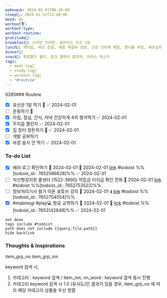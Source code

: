 ```yaml
---
wakeup🌞: 2024-02-01T06:20:00
sleep🌜: 2024-01-31T23:40:00
mood: 😃
workout🏋️: 
workout-type: 
workout-routine: 
gratitude🙏: 
breakfast🍳: 신라면 건라면, 슬라이스 치즈 1장
lunch🍚: 백미밥, 버섯 전골, 매콤 떡갈비 조림, 간장 진미채 볶음, 콩나물 무침, 배추김치
dinner🥗: 
snack🍬: 왕꿈틀이 젤리, 밀크 클래식 쌀과자, 아이스 믹스커
tags:
  - meal-log📝
  - study-log📓
  - workout-log💪
  - "#routine"
---
```

6285### Routine 
- [x] 유산균 1알 먹기 🔼 ✅ 2024-02-01
- [ ] 운동하기 🔼
- [x] 아침, 점심, 간식, 저녁 건강하게 4끼 챙겨먹기 ✅ 2024-02-01
- [x] 무지출 챌린지 ✅ 2024-02-01
- [x] 집 정리·정돈하기 🔼 ✅ 2024-02-01
- [ ] 개발 공부하기
- [x] 바깥 음식 안 먹기 ✅ 2024-02-01

### To-do List 
- [x] 에러 로그 확인하기 🛫 2024-02-01 📅 2024-02-01 [link](https://todoist.com/showTask?id=7652586628) #todoist  %%[todoist_id:: 7652586628]%% ✅ 2024-02-01
- [ ] 자산형성지원 콜센터 (1522-3690) 적립금 미지급 확인 전화 📅 2024-02-01 [link](https://todoist.com/showTask?id=7652753522) #todoist  %%[todoist_id:: 7652753522]%%
- [ ] 정보처리기사 필기 이론 유튜브 강의 📅 2024-02-01 ⏫ [link](https://todoist.com/showTask?id=7652754054) #todoist  %%[todoist_id:: 7652754054]%%
- [x] #mabinogi #play💻 항공 교역하기 📅 2024-02-01 🔼 [link](https://todoist.com/showTask?id=7653142848) #todoist  %%[todoist_id:: 7653142848]%% ✅ 2024-02-01

```tasks
not done
tags include #todoist 
path does not include {{query.file.path}}
hide backlink
```


### Thoughts & Inspirations

item_grp_no 
item_grp_nm

keyword 검색 시,
1. 카테고리 : keyword 검색 / item_nm, im_word : keyword 검색 동시 진행
2. 카테고리 keyword 검색 시 1.0 (유사도)인 결과가 있을 경우, item_grp_no 에 따라 해당 카테고리 상품을 우선 정렬

